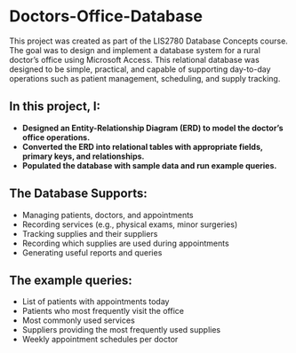 # Doctors-Office-Database
This project was created as part of the LIS2780 Database Concepts course. The goal was to design and implement a database system for a rural doctor’s office using Microsoft Access. This relational database was designed to be simple, practical, and capable of supporting day-to-day operations such as patient management, scheduling, and supply tracking. 

## In this project, I: 

- **Designed an Entity-Relationship Diagram (ERD) to model the doctor’s office operations.**
- **Converted the ERD into relational tables with appropriate fields, primary keys, and relationships.**
- **Populated the database with sample data and run example queries.**

## The Database Supports:

- Managing patients, doctors, and appointments
- Recording services (e.g., physical exams, minor surgeries)
- Tracking supplies and their suppliers
- Recording which supplies are used during appointments
- Generating useful reports and queries

## The example queries: 
- List of patients with appointments today
- Patients who most frequently visit the office
- Most commonly used services
- Suppliers providing the most frequently used supplies
- Weekly appointment schedules per doctor

